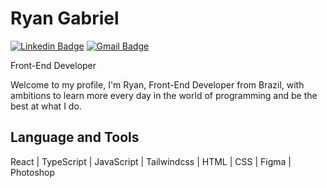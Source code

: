# Ryan Gabriel

[![Linkedin Badge](https://img.shields.io/badge/Ryan_Gabriel-2b79ff?style=flat-square&logoColor=00875f&link=https%3A%2F%2Fwww.linkedin.com%2Fin%2Fryan-gabriel-7aa80a348%2F)](https://www.linkedin.com/in/ryan-gabriel-7aa80a348/)
[![Gmail Badge](https://img.shields.io/badge/ryanalexandregabriel%40gmail.com-2b79ff?style=flat-square&logoColor=00875f&link=mailto%3Aryanalexandregabriel%40gmail.com
)]()

Front-End Developer

Welcome to my profile, I'm Ryan, Front-End Developer from Brazil, with ambitions to learn more every day in the world of programming and be the best at what I do.

## Language and Tools

React | TypeScript | JavaScript | Tailwindcss | HTML | CSS | Figma | Photoshop
